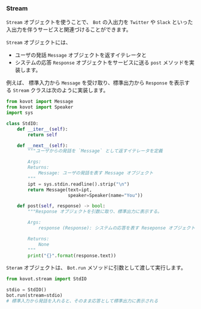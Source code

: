 ### Stream

`Stream` オブジェクトを使うことで、 `Bot` の入出力を `Twitter` や `Slack` といった
入出力を伴うサービスと関連づけることができます。

`Stream` オブジェクトには、

- ユーザの発話 `Message` オブジェクトを返すイテレータと
- システムの応答 `Response` オブジェクトをサービスに送る `post` メソッドを実装します。

例えば、
標準入力から `Message` を受け取り、標準出力から `Response` を表示する
`Stream` クラスは次のように実装します。

```py
from kovot import Message
from kovot import Speaker
import sys

class StdIO:
    def __iter__(self):
        return self

    def __next__(self):
        """ユーザからの発話を `Message` として返すイテレータを定義

        Args:
        Returns:
            Message: ユーザの発話を表す Message オブジェクト
        """
        ipt = sys.stdin.readline().strip("\n")
        return Message(text=ipt,
                       speaker=Speaker(name="You"))

    def post(self, response) -> bool:
        """Response オブジェクトを引数に取り、標準出力に表示する。

        Args:
            response (Response): システムの応答を表す Reseponse オブジェクト

        Returns:
            None
        """
        print("{}".format(response.text))
```

`Steram` オブジェクトは、 `Bot.run` メソッドに引数として渡して実行します。

```py
from kovot.stream import StdIO

stdio = StdIO()
bot.run(stream=stdio)
# 標準入力から発話を入れると、そのまま応答として標準出力に表示される
```
